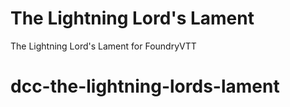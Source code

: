 # The Lightning Lord's Lament

The Lightning Lord's Lament for FoundryVTT
# dcc-the-lightning-lords-lament
